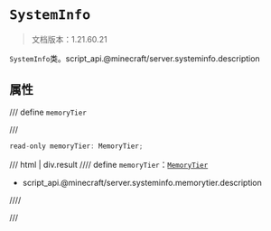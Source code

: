 # `SystemInfo`

> 文档版本：1.21.60.21

`SystemInfo`类。script_api.@minecraft/server.systeminfo.description

## 属性

/// define
`memoryTier`


///

```js
read-only memoryTier: MemoryTier;
```

/// html | div.result
//// define
`memoryTier`：[`MemoryTier`](./memorytier.md)

- script_api.@minecraft/server.systeminfo.memorytier.description


////

///

